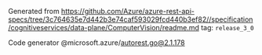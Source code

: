 Generated from https://github.com/Azure/azure-rest-api-specs/tree/3c764635e7d442b3e74caf593029fcd440b3ef82//specification/cognitiveservices/data-plane/ComputerVision/readme.md tag: `release_3_0`

Code generator @microsoft.azure/autorest.go@2.1.178


